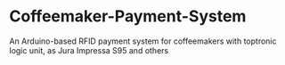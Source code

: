 Coffeemaker-Payment-System
==========================

An Arduino-based RFID payment system for coffeemakers with toptronic logic unit, as Jura Impressa S95 and others
